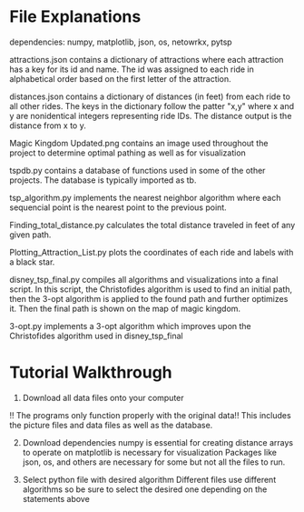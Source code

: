 # File Explanations


 dependencies: numpy, matplotlib, json, os, netowrkx, pytsp
 
 attractions.json contains a dictionary of attractions where each attraction has a key for its id and name. The id was assigned to each ride in alphabetical order based on the first letter of the attraction.
 
 distances.json contains a dictionary of distances (in feet) from each ride to all other rides. The keys in the dictionary follow the patter "x,y" where x and y are nonidentical integers representing ride IDs. The distance output is the distance from x to y.

 Magic Kingdom Updated.png contains an image used throughout the project to determine optimal pathing as well as for visualization
 
 tspdb.py contains a database of functions used in some of the other projects. The database is typically imported as tb.

 tsp_algorithm.py implements the nearest neighbor algorithm where each sequencial point is the nearest point to the previous point.
 
 Finding_total_distance.py calculates the total distance traveled in feet of any given path.
 
 Plotting_Attraction_List.py plots the coordinates of each ride and labels with a black star.
 
 disney_tsp_final.py compiles all algorithms and visualizations into a final script. In this script, the Christofides algorithm is used to find an initial path, then the 3-opt algorithm is applied to the found path and further optimizes it. Then the final path is shown on the map of magic kingdom.
 
 3-opt.py implements a 3-opt algorithm which improves upon the Christofides algorithm used in disney_tsp_final

# Tutorial Walkthrough

1. Download all data files onto your computer

  !! The programs only function properly with the original data!! This includes the picture files and data files as well as the database.
  
2. Download dependencies
  numpy is essential for creating distance arrays to operate on
  matplotlib is necessary for visualization
  Packages like json, os, and others are necessary for some but not all the files to run.
  
3. Select python file with desired algorithm 
   Different files use different algorithms so be sure to select the desired one depending on the statements above
